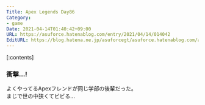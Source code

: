 ```yaml
---
Title: Apex Legends Day86
Category:
- game
Date: 2021-04-14T01:40:42+09:00
URL: https://asuforce.hatenablog.com/entry/2021/04/14/014042
EditURL: https://blog.hatena.ne.jp/asuforcegt/asuforce.hatenablog.com/atom/entry/26006613715842171
---
```


[:contents]

### 衝撃...!

よくやってるApexフレンドが同じ学部の後輩だった。  
まじで世の中狭くてビビる...
